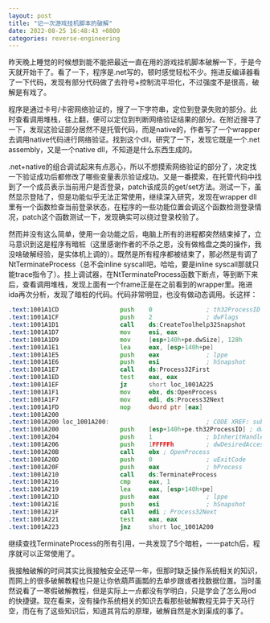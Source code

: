 ```yaml
---
layout: post
title: "记一次游戏挂机脚本的破解"
date: 2022-08-25 16:48:43 +0800
categories: reverse-engineering
---
```


昨天晚上睡觉的时候想到能不能把最近一直在用的游戏挂机脚本破解一下，于是今天就开始干了。看了一下，程序是.net写的，顿时感觉轻松不少。拖进反编译器看了一下代码，发现有部分代码做了去符号+控制流平坦化，不过强度不是很高，破解是有戏了。

程序是通过卡号/卡密网络验证的，搜了一下字符串，定位到登录失败的部分。此时查看调用堆栈，往上翻，便可以定位到判断网络验证结果的部分。在附近搜寻了一下，发现这验证部分居然不是托管代码，而是native的，作者写了一个wrapper去调用native代码进行网络验证。找到这个dll，研究了一下，发现它既是一个.net assembly，又是一个native dll，不知道是什么东西生成的。

.net+native的组合调试起来有点恶心，所以不想摸索网络验证的部分了，决定找一下验证成功后都修改了哪些变量表示验证成功。又是一番摸索，在托管代码中找到了一个成员表示当前用户是否登录，patch该成员的get/set方法。测试一下，虽然显示登陆了，但是功能似乎无法正常使用，继续深入研究，发现在wrapper dll里有一个函数检查当前登录状态，在程序的一些功能位置会调这个函数检测登录情况，patch这个函数测试一下，发现确实可以绕过登录校验了。

然而并没有这么简单，使用一会功能之后，电脑上所有的进程都突然结束掉了，立马意识到这是程序有暗桩（这里感谢作者的不杀之恩，没有做格盘之类的操作，我没啥破解经验，是实体机上调的）。既然是所有程序都被结束了，那必然是有调了NtTerminateProcess（总不会inline syscall吧，哈哈，要是inline syscall那就只能trace指令了）。挂上调试器，在NtTerminateProcess函数下断点，等到断下来后，查看调用堆栈，发现上面有一个frame正是在之前看到的wrapper里。拖进ida再次分析，发现了暗桩的代码。代码非常明显，也没有做动态调用。长这样：

```asm
.text:1001A1CD                 push    0               ; th32ProcessID
.text:1001A1CF                 push    2               ; dwFlags
.text:1001A1D1                 call    ds:CreateToolhelp32Snapshot
.text:1001A1D7                 mov     esi, eax
.text:1001A1D9                 mov     [esp+140h+pe.dwSize], 128h
.text:1001A1E1                 lea     eax, [esp+140h+pe]
.text:1001A1E5                 push    eax             ; lppe
.text:1001A1E6                 push    esi             ; hSnapshot
.text:1001A1E7                 call    ds:Process32First
.text:1001A1ED                 test    eax, eax
.text:1001A1EF                 jz      short loc_1001A225
.text:1001A1F1                 mov     ebx, ds:OpenProcess
.text:1001A1F7                 mov     edi, ds:Process32Next
.text:1001A1FD                 nop     dword ptr [eax]
.text:1001A200
.text:1001A200 loc_1001A200:                           ; CODE XREF: sub_1001A130+F3↓j
.text:1001A200                 push    [esp+140h+pe.th32ProcessID] ; dwProcessId
.text:1001A204                 push    1               ; bInheritHandle
.text:1001A206                 push    1FFFFFh         ; dwDesiredAccess
.text:1001A20B                 call    ebx ; OpenProcess
.text:1001A20D                 push    0               ; uExitCode
.text:1001A20F                 push    eax             ; hProcess
.text:1001A210                 call    ds:TerminateProcess
.text:1001A216                 cmp     eax, 1
.text:1001A219                 lea     eax, [esp+140h+pe]
.text:1001A21D                 push    eax             ; lppe
.text:1001A21E                 push    esi             ; hSnapshot
.text:1001A21F                 call    edi ; Process32Next
.text:1001A221                 test    eax, eax
.text:1001A223                 jnz     short loc_1001A200
```

继续查找TerminateProcess的所有引用，一共发现了5个暗桩，一一patch后，程序就可以正常使用了。

我接触破解的时间其实比我接触安全还早一年，但那时缺乏操作系统相关的知识，而网上的很多破解教程也只是让你依葫芦画瓢的去单步跟或者找数据位置。当时虽然说看了一寒假破解教程，但是实际上一点都没有学明白，只是学会了怎么用od的快捷键。现在看来，没有操作系统相关的知识去看那些破解教程无异于天马行空，而在有了这些知识后，知道其背后的原理，破解自然是水到渠成的事了。